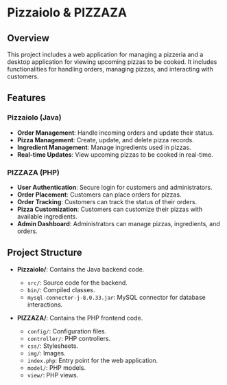# Pizzaiolo & PIZZAZA

## Overview

This project includes a web application for managing a pizzeria and a desktop application for viewing upcoming pizzas to be cooked. It includes functionalities for handling orders, managing pizzas, and interacting with customers.

## Features

### Pizzaiolo (Java)

- **Order Management**: Handle incoming orders and update their status.
- **Pizza Management**: Create, update, and delete pizza records.
- **Ingredient Management**: Manage ingredients used in pizzas.
- **Real-time Updates**: View upcoming pizzas to be cooked in real-time.

### PIZZAZA (PHP)

- **User Authentication**: Secure login for customers and administrators.
- **Order Placement**: Customers can place orders for pizzas.
- **Order Tracking**: Customers can track the status of their orders.
- **Pizza Customization**: Customers can customize their pizzas with available ingredients.
- **Admin Dashboard**: Administrators can manage pizzas, ingredients, and orders.


## Project Structure

- **Pizzaiolo/**: Contains the Java backend code.
  - `src/`: Source code for the backend.
  - `bin/`: Compiled classes.
  - `mysql-connector-j-8.0.33.jar`: MySQL connector for database interactions.

- **PIZZAZA/**: Contains the PHP frontend code.
  - `config/`: Configuration files.
  - `controller/`: PHP controllers.
  - `css/`: Stylesheets.
  - `img/`: Images.
  - `index.php`: Entry point for the web application.
  - `model/`: PHP models.
  - `view/`: PHP views.